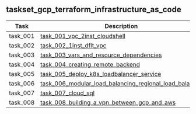 ## taskset_gcp_terraform_infrastructure_as_code

| Task     | Description                                                                                                                                                   |
|----------|---------------------------------------------------------------------------------------------------------------------------------------------------------------|
| task_001 | [task_001_vpc_2inst_cloudshell](taskset_gcp_terraform_infrastructure_as_code/task_001_vpc_2inst_cloudshell)                                                   |
| task_002 | [task_002_1inst_dflt_vpc](taskset_gcp_terraform_infrastructure_as_code/task_002_1inst_dflt_vpc)                                                               |
| task_003 | [task_003_vars_and_resource_dependencies](taskset_gcp_terraform_infrastructure_as_code/task_003_vars_and_resource_dependencies)                               |
| task_004 | [task_004_creating_remote_backend](taskset_gcp_terraform_infrastructure_as_code/task_004_creating_remote_backend)                                             |
| task_005 | [task_005_deploy_k8s_loadbalancer_service](taskset_gcp_terraform_infrastructure_as_code/task_005_deploy_k8s_loadbalancer_service)                             |
| task_006 | [task_006_modular_load_balancing_regional_load_balancer](taskset_gcp_terraform_infrastructure_as_code/task_006_modular_load_balancing_regional_load_balancer) |
| task_007 | [task_007_cloud_sql](taskset_gcp_terraform_infrastructure_as_code/task_007_cloud_sql)                                                                         |
| task_008 | [task_008_building_a_vpn_between_gcp_and_aws](taskset_gcp_terraform_infrastructure_as_code/task_008_building_a_vpn_between_gcp_and_aws)                       |

